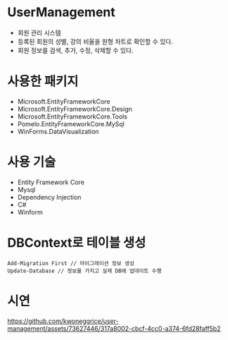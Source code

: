 # UserManagement
- 회원 관리 시스템
- 등록된 회원의 성별, 강의 비율을 원형 차트로 확인할 수 있다.
- 회원 정보를 검색, 추가, 수정, 삭제할 수 있다.

# 사용한 패키지
- Microsoft.EntityFrameworkCore
- Microsoft.EntityFrameworkCore.Design
- Microsoft.EntityFrameworkCore.Tools
- Pomelo.EntityFrameworkCore.MySql
- WinForms.DataVisualization

# 사용 기술
- Entity Framework Core
- Mysql
- Dependency Injection
- C#
- Winform

# DBContext로 테이블 생성
```
Add-Migration First // 마이그레이션 정보 생성
Update-Database // 정보를 가지고 실제 DB에 업데이트 수행
```

# 시연
https://github.com/kwoneggrice/user-management/assets/73627446/317a8002-cbcf-4cc0-a374-6fd28faff5b2



